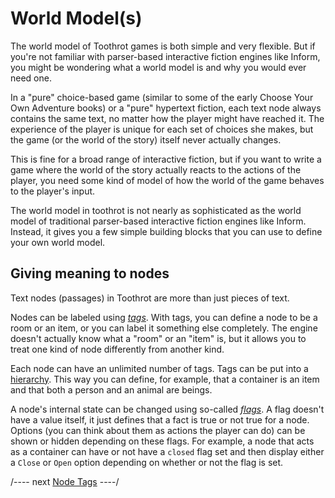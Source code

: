 
# World Model(s)

The world model of Toothrot games is both simple and very flexible. But if you're not
familiar with parser-based interactive fiction engines like Inform, you might be wondering
what a world model is and why you would ever need one.

In a "pure" choice-based game (similar to some of the early Choose Your Own Adventure books) or
a "pure" hypertext fiction, each text node always contains the same text, no matter how the
player might have reached it. The experience of the player is unique for each set of choices
she makes, but the game (or the world of the story) itself never actually changes.

This is fine for a broad range of interactive fiction, but if you want to write a game
where the world of the story actually reacts to the actions of the player, you need some kind
of model of how the world of the game behaves to the player's input.

The world model in toothrot is not nearly as sophisticated as the world model of traditional
parser-based interactive fiction engines like Inform. Instead, it gives you a few simple
building blocks that you can use to define your own world model.

## Giving meaning to nodes

Text nodes (passages) in Toothrot are more than just pieces of text.

Nodes can be labeled using *[tags](node-tags.md)*.
With tags, you can define a node to be a room or an item,
or you can label it something else completely. The engine doesn't actually know what
a "room" or an "item" is, but it allows you to treat one kind of node differently from
another kind.

Each node can have an unlimited number of tags. Tags can be put into a
[hierarchy](tag-hierarchy.md). This way you can define, for example, that a container is
an item and that both a person and an animal are beings.

A node's internal state can be changed using so-called *[flags](node-flags.md)*.
A flag doesn't have a value itself, it just defines that a fact is true or not true for
a node. Options (you can think about them as actions the player can do) can be shown
or hidden depending on these flags. For example, a node that acts as a container can have
or not have a `closed` flag set and then display either a `Close` or `Open` option
depending on whether or not the flag is set.

/---- next
[Node Tags](node-tags.md)
----/
